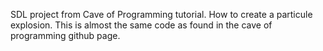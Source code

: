 SDL project from Cave of Programming tutorial. How to create a particule explosion. This is almost the same code as found in the cave of programming github page.